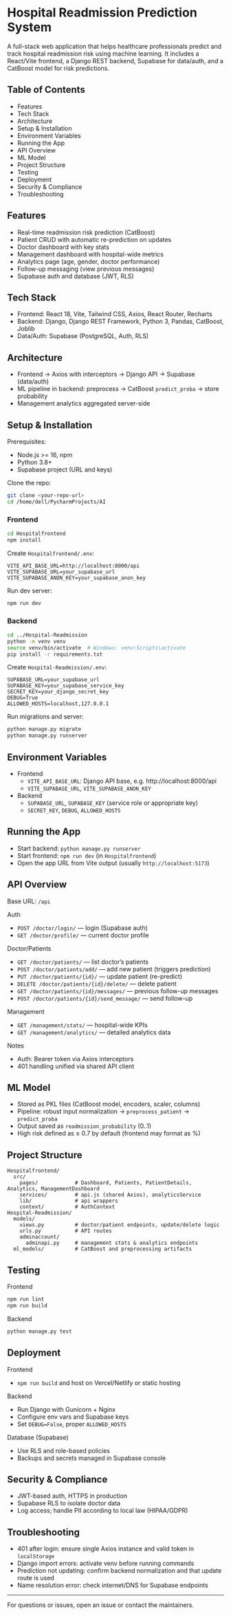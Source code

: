 # Hospital Readmission Prediction System

A full-stack web application that helps healthcare professionals predict and track hospital readmission risk using machine learning. It includes a React/Vite frontend, a Django REST backend, Supabase for data/auth, and a CatBoost model for risk predictions.

## Table of Contents
- Features
- Tech Stack
- Architecture
- Setup & Installation
- Environment Variables
- Running the App
- API Overview
- ML Model
- Project Structure
- Testing
- Deployment
- Security & Compliance
- Troubleshooting

## Features
- Real-time readmission risk prediction (CatBoost)
- Patient CRUD with automatic re-prediction on updates
- Doctor dashboard with key stats
- Management dashboard with hospital-wide metrics
- Analytics page (age, gender, doctor performance)
- Follow-up messaging (view previous messages)
- Supabase auth and database (JWT, RLS)

## Tech Stack
- Frontend: React 18, Vite, Tailwind CSS, Axios, React Router, Recharts
- Backend: Django, Django REST Framework, Python 3, Pandas, CatBoost, Joblib
- Data/Auth: Supabase (PostgreSQL, Auth, RLS)

## Architecture
- Frontend -> Axios with interceptors -> Django API -> Supabase (data/auth)
- ML pipeline in backend: preprocess -> CatBoost `predict_proba` -> store probability
- Management analytics aggregated server-side

## Setup & Installation

Prerequisites:
- Node.js >= 16, npm
- Python 3.8+
- Supabase project (URL and keys)

Clone the repo:
```bash
git clone <your-repo-url>
cd /home/dell/PycharmProjects/AI
```

### Frontend
```bash
cd Hospitalfrontend
npm install
```
Create `Hospitalfrontend/.env`:
```env
VITE_API_BASE_URL=http://localhost:8000/api
VITE_SUPABASE_URL=your_supabase_url
VITE_SUPABASE_ANON_KEY=your_supabase_anon_key
```
Run dev server:
```bash
npm run dev
```

### Backend
```bash
cd ../Hospital-Readmission
python -m venv venv
source venv/bin/activate  # Windows: venv\Scripts\activate
pip install -r requirements.txt
```
Create `Hospital-Readmission/.env`:
```env
SUPABASE_URL=your_supabase_url
SUPABASE_KEY=your_supabase_service_key
SECRET_KEY=your_django_secret_key
DEBUG=True
ALLOWED_HOSTS=localhost,127.0.0.1
```
Run migrations and server:
```bash
python manage.py migrate
python manage.py runserver
```

## Environment Variables
- Frontend
  - `VITE_API_BASE_URL`: Django API base, e.g. http://localhost:8000/api
  - `VITE_SUPABASE_URL`, `VITE_SUPABASE_ANON_KEY`
- Backend
  - `SUPABASE_URL`, `SUPABASE_KEY` (service role or appropriate key)
  - `SECRET_KEY`, `DEBUG`, `ALLOWED_HOSTS`

## Running the App
- Start backend: `python manage.py runserver`
- Start frontend: `npm run dev` (in `Hospitalfrontend`)
- Open the app URL from Vite output (usually `http://localhost:5173`)

## API Overview
Base URL: `/api`

Auth
- `POST /doctor/login/` — login (Supabase auth)
- `GET /doctor/profile/` — current doctor profile

Doctor/Patients
- `GET /doctor/patients/` — list doctor’s patients
- `POST /doctor/patients/add/` — add new patient (triggers prediction)
- `PUT /doctor/patients/{id}/` — update patient (re-predict)
- `DELETE /doctor/patients/{id}/delete/` — delete patient
- `GET /doctor/patients/{id}/messages/` — previous follow-up messages
- `POST /doctor/patients/{id}/send_message/` — send follow-up

Management
- `GET /management/stats/` — hospital-wide KPIs
- `GET /management/analytics/` — detailed analytics data

Notes
- Auth: Bearer token via Axios interceptors
- 401 handling unified via shared API client

## ML Model
- Stored as PKL files (CatBoost model, encoders, scaler, columns)
- Pipeline: robust input normalization -> `preprocess_patient` -> `predict_proba`
- Output saved as `readmission_probability` (0..1)
- High risk defined as ≥ 0.7 by default (frontend may format as %)

## Project Structure
```
Hospitalfrontend/
  src/
    pages/            # Dashboard, Patients, PatientDetails, Analytics, ManagementDashboard
    services/         # api.js (shared Axios), analyticsService
    lib/              # api wrappers
    context/          # AuthContext
Hospital-Readmission/
  models/
    views.py          # doctor/patient endpoints, update/delete logic
    urls.py           # API routes
    adminaccount/
      adminapi.py     # management stats & analytics endpoints
  ml_models/          # CatBoost and preprocessing artifacts
```

## Testing
Frontend
```bash
npm run lint
npm run build
```
Backend
```bash
python manage.py test
```

## Deployment
Frontend
- `npm run build` and host on Vercel/Netlify or static hosting

Backend
- Run Django with Gunicorn + Nginx
- Configure env vars and Supabase keys
- Set `DEBUG=False`, proper `ALLOWED_HOSTS`

Database (Supabase)
- Use RLS and role-based policies
- Backups and secrets managed in Supabase console

## Security & Compliance
- JWT-based auth, HTTPS in production
- Supabase RLS to isolate doctor data
- Log access; handle PII according to local law (HIPAA/GDPR)

## Troubleshooting
- 401 after login: ensure single Axios instance and valid token in `localStorage`
- Django import errors: activate venv before running commands
- Prediction not updating: confirm backend normalization and that update route is used
- Name resolution error: check internet/DNS for Supabase endpoints

---
For questions or issues, open an issue or contact the maintainers.
